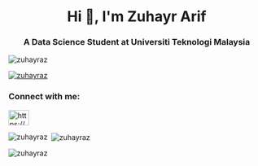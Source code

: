 <h1 align="center">Hi 👋, I'm Zuhayr Arif</h1>
<h3 align="center">A Data Science Student at Universiti Teknologi Malaysia</h3>

<p align="left"> <img src="https://komarev.com/ghpvc/?username=zuhayraz&label=Profile%20views&color=0e75b6&style=flat" alt="zuhayraz" /> </p>

<p align="left"> <a href="https://github.com/ryo-ma/github-profile-trophy"><img src="https://github-profile-trophy.vercel.app/?username=zuhayraz" alt="zuhayraz" /></a> </p>

<h3 align="left">Connect with me:</h3>
<p align="left">
<a href="https://linkedin.com/in/https://www.linkedin.com/in/zuhayraz/" target="blank"><img align="center" src="https://raw.githubusercontent.com/rahuldkjain/github-profile-readme-generator/master/src/images/icons/Social/linked-in-alt.svg" alt="https://www.linkedin.com/in/zuhayraz/" height="30" width="40" /></a>
</p>

<p><img align="left" src="https://github-readme-stats.vercel.app/api/top-langs?username=zuhayraz&show_icons=true&locale=en&layout=compact" alt="zuhayraz" /></p>

<p>&nbsp;<img align="center" src="https://github-readme-stats.vercel.app/api?username=zuhayraz&show_icons=true&locale=en" alt="zuhayraz" /></p>

<p><img align="center" src="https://github-readme-streak-stats.herokuapp.com/?user=zuhayraz&" alt="zuhayraz" /></p>

<!--
**zuhayraz/zuhayraz** is a ✨ _special_ ✨ repository because its `README.md` (this file) appears on your GitHub profile.

Here are some ideas to get you started:

- 🔭 I’m currently working on ...
- 🌱 I’m currently learning ...
- 👯 I’m looking to collaborate on ...
- 🤔 I’m looking for help with ...
- 💬 Ask me about ...
- 📫 How to reach me: ...
- 😄 Pronouns: ...
- ⚡ Fun fact: ...
-->
